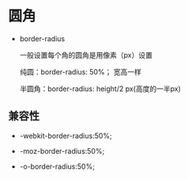 # 圆角

- border-radius

  一般设置每个角的圆角是用像素（px）设置

  纯圆：border-radius: 50%； 宽高一样

  半圆角：border-radius: height/2 px(高度的一半px)

## 兼容性

- -webkit-border-radius:50%;

- -moz-border-radius:50%;

- -o-border-radius:50%;
